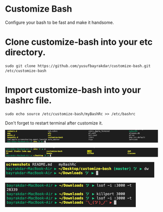 # Customize Bash
Configure your bash to be fast and make it handsome.
# Clone customize-bash into your etc directory.
```
sudo git clone https://github.com/yusufbayrakdar/customize-bash.git /etc/customize-bash
```
# Import customize-bash into your bashrc file.
```
sudo echo source /etc/customize-bash/myBashRc >> /etc/bashrc
```
Don't forget to restart terminal after customize it.

![Alt text](https://github.com/yusufbayrakdar/customize-bash/blob/master/screenshots/Screenshot01.png?raw=true "Optional Title")

![Alt text](https://github.com/yusufbayrakdar/customize-bash/blob/master/screenshots/Screenshot02.png?raw=true "Optional Title")

![Alt text](https://github.com/yusufbayrakdar/customize-bash/blob/master/screenshots/Screenshot03.png?raw=true "Optional Title")

![Alt text](https://github.com/yusufbayrakdar/customize-bash/blob/master/screenshots/Screenshot04.png?raw=true "Optional Title")

